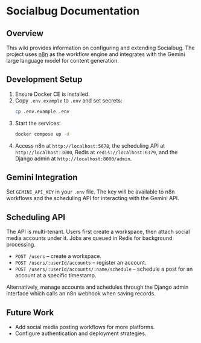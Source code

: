 # Socialbug Documentation

## Overview

This wiki provides information on configuring and extending Socialbug. The project uses [n8n](https://n8n.io) as the workflow engine and integrates with the Gemini large language model for content generation.

## Development Setup

1. Ensure Docker CE is installed.
2. Copy `.env.example` to `.env` and set secrets:
   ```bash
   cp .env.example .env
   ```
3. Start the services:
   ```bash
   docker compose up -d
   ```
4. Access n8n at `http://localhost:5678`, the scheduling API at `http://localhost:3000`, Redis at `redis://localhost:6379`, and the Django admin at `http://localhost:8000/admin`.

## Gemini Integration

Set `GEMINI_API_KEY` in your `.env` file. The key will be available to n8n workflows and the scheduling API for interacting with the Gemini API.

## Scheduling API

The API is multi-tenant. Users first create a workspace, then attach social media accounts under it. Jobs are queued in Redis for background processing.

- `POST /users` – create a workspace.
- `POST /users/:userId/accounts` – register an account.
- `POST /users/:userId/accounts/:name/schedule` – schedule a post for an account at a specific timestamp.


Alternatively, manage accounts and schedules through the Django admin interface which calls an n8n webhook when saving records.

## Future Work

- Add social media posting workflows for more platforms.
- Configure authentication and deployment strategies.
